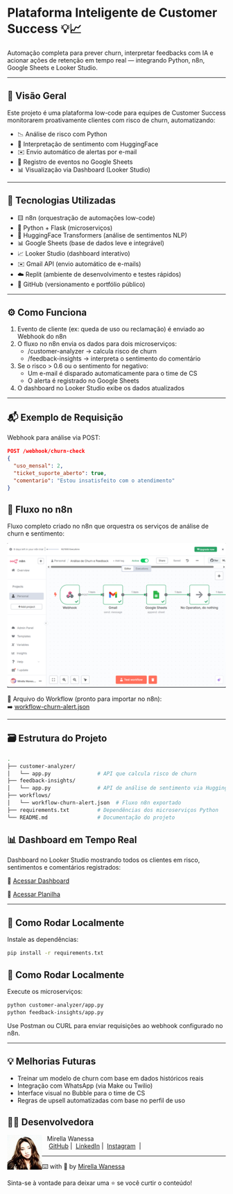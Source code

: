 # Plataforma Inteligente de Customer Success 💡📈

Automação completa para prever churn, interpretar feedbacks com IA e acionar ações de retenção em tempo real — integrando Python, n8n, Google Sheets e Looker Studio.

---

## 🚀 Visão Geral

Este projeto é uma plataforma low-code para equipes de Customer Success monitorarem proativamente clientes com risco de churn, automatizando:

- 📉 Análise de risco com Python
- 💬 Interpretação de sentimento com HuggingFace
- ✉️ Envio automático de alertas por e-mail
- 📄 Registro de eventos no Google Sheets
- 📊 Visualização via Dashboard (Looker Studio)

---

## 🧠 Tecnologias Utilizadas

- 🟨 n8n (orquestração de automações low-code)
- 🐍 Python + Flask (microserviços)
- 🤗 HuggingFace Transformers (análise de sentimentos NLP)
- 📊 Google Sheets (base de dados leve e integrável)
- 📈 Looker Studio (dashboard interativo)
- ✉️ Gmail API (envio automático de e-mails)
- ☁️ Replit (ambiente de desenvolvimento e testes rápidos)
- 🐙 GitHub (versionamento e portfólio público)

---

## ⚙️ Como Funciona

1. Evento de cliente (ex: queda de uso ou reclamação) é enviado ao Webhook do n8n
2. O fluxo no n8n envia os dados para dois microserviços:
   - /customer-analyzer → calcula risco de churn
   - /feedback-insights → interpreta o sentimento do comentário
3. Se o risco > 0.6 ou o sentimento for negativo:
   - Um e-mail é disparado automaticamente para o time de CS
   - O alerta é registrado no Google Sheets
4. O dashboard no Looker Studio exibe os dados atualizados

---

## 📬 Exemplo de Requisição

Webhook para análise via POST:

```json
POST /webhook/churn-check
{
  "uso_mensal": 2,
  "ticket_suporte_aberto": true,
  "comentario": "Estou insatisfeito com o atendimento"
}
```

## 🔁 Fluxo no n8n

Fluxo completo criado no n8n que orquestra os serviços de análise de churn e sentimento:

![Fluxo no n8n](https://github.com/Mirellawanessa/microservi-o-customer-analyzer/blob/main/workflows/Screenshot%202025-05-20%20173822.png)

📄 Arquivo do Workflow (pronto para importar no n8n):  
➡️ [workflow-churn-alert.json](https://github.com/Mirellawanessa/microservi-o-customer-analyzer/blob/main/workflows/workflow-churn-alert.json.json)

---

## 🗃 Estrutura do Projeto

```bash
.
├── customer-analyzer/
│   └── app.py               # API que calcula risco de churn
├── feedback-insights/
│   └── app.py               # API de análise de sentimento via HuggingFace
├── workflows/
│   └── workflow-churn-alert.json  # Fluxo n8n exportado
├── requirements.txt         # Dependências dos microserviços Python
└── README.md                # Documentação do projeto
```

## 📊 Dashboard em Tempo Real

Dashboard no Looker Studio mostrando todos os clientes em risco, sentimentos e comentários registrados:

🔗 [Acessar Dashboard](https://lookerstudio.google.com/reporting/69c595a5-394d-4294-ab5b-e516293f5c7e)

🔗 [Acessar Planilha](https://docs.google.com/spreadsheets/d/1-dZxsdWRN_FbGMOK6gRFhZBDgRW9MxLj-RTBXtdfLpI/edit?usp=sharing)

---

## 🧪 Como Rodar Localmente

Instale as dependências:

```bash
pip install -r requirements.txt
```

## 🧪 Como Rodar Localmente

Execute os microserviços:

```bash
python customer-analyzer/app.py
python feedback-insights/app.py
```
Use Postman ou CURL para enviar requisições ao webhook configurado no n8n.

---

## 💡 Melhorias Futuras

- Treinar um modelo de churn com base em dados históricos reais
- Integração com WhatsApp (via Make ou Twilio)
- Interface visual no Bubble para o time de CS
- Regras de upsell automatizadas com base no perfil de uso

## 👩‍💻 Desenvolvedora

<p>
  <img 
    align="left" 
    width="80" 
    src="https://github.com/Mirellawanessa/DIO-Trilha-Java-Basico/blob/main/GitHub/imagens/User.jpeg?raw=true"
  />
  <p>&nbsp;&nbsp;&nbsp;Mirella Wanessa<br>
  &nbsp;&nbsp;&nbsp;
  <a href="https://github.com/Mirellawanessa">GitHub</a>&nbsp;|&nbsp;
  <a href="https://www.linkedin.com/in/mirellawanessa/">LinkedIn</a>&nbsp;|&nbsp;
  <a href="https://www.instagram.com/myfilearchive">Instagram</a>
  &nbsp;|&nbsp;</p>
</p>

---

⌨️ with 💜 by [Mirella Wanessa](https://github.com/Mirellawanessa)

Sinta-se à vontade para deixar uma ⭐ se você curtir o conteúdo!
